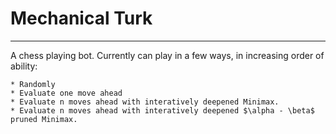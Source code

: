 # Mechanical Turk
---

A chess playing bot. Currently can play in a few ways, in increasing order of ability:
 
	* Randomly 
	* Evaluate one move ahead
	* Evaluate n moves ahead with interatively deepened Minimax.
	* Evaluate n moves ahead with interatively deepened $\alpha - \beta$ pruned Minimax.
